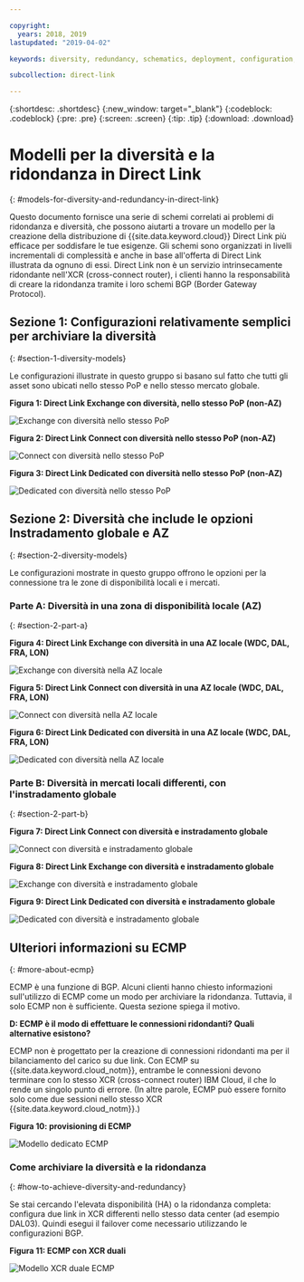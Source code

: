 ```yaml
---

copyright:
  years: 2018, 2019
lastupdated: "2019-04-02"

keywords: diversity, redundancy, schematics, deployment, configuration, global routing, ECMP, Dual XCRs, model

subcollection: direct-link

---
```


{:shortdesc: .shortdesc}
{:new_window: target="_blank"}
{:codeblock: .codeblock}
{:pre: .pre}
{:screen: .screen}
{:tip: .tip}
{:download: .download}

# Modelli per la diversità e la ridondanza in Direct Link
{: #models-for-diversity-and-redundancy-in-direct-link}

Questo documento fornisce una serie di schemi correlati ai problemi di ridondanza e diversità, che possono aiutarti a trovare un modello per la creazione della distribuzione di {{site.data.keyword.cloud}} Direct Link più efficace per soddisfare le tue esigenze. Gli schemi sono organizzati in livelli incrementali di complessità e anche in base all'offerta di Direct Link illustrata da ognuno di essi. Direct Link non è un servizio intrinsecamente ridondante nell'XCR (cross-connect router), i clienti hanno la responsabilità di creare la ridondanza tramite i loro schemi BGP (Border Gateway Protocol). 

## Sezione 1: Configurazioni relativamente semplici per archiviare la diversità
{: #section-1-diversity-models}

Le configurazioni illustrate in questo gruppo si basano sul fatto che tutti gli asset sono ubicati nello stesso PoP e nello stesso mercato globale.

**Figura 1: Direct Link Exchange con diversità, nello stesso PoP (non-AZ)**

![Exchange con diversità nello stesso PoP](/images/exchange-diversity-same-pop.png)

**Figura 2: Direct Link Connect con diversità nello stesso PoP (non-AZ)**

![Connect con diversità nello stesso PoP](/images/connect-diversity-same-pop.png)

**Figura 3: Direct Link Dedicated con diversità nello stesso PoP (non-AZ)**

![Dedicated con diversità nello stesso PoP](/images/dedicated-diversity-same-pop.png)

## Sezione 2: Diversità che include le opzioni Instradamento globale e AZ
{: #section-2-diversity-models}

Le configurazioni mostrate in questo gruppo offrono le opzioni per la connessione tra le zone di disponibilità locali e i mercati.

### Parte A: Diversità in una zona di disponibilità locale (AZ)
{: #section-2-part-a}

**Figura 4: Direct Link Exchange con diversità in una AZ locale (WDC, DAL, FRA, LON)**

![Exchange con diversità nella AZ locale](/images/exchange-diversity-local-az.png)

**Figura 5: Direct Link Connect con diversità in una AZ locale (WDC, DAL, FRA, LON)**

![Connect con diversità nella AZ locale](/images/connect-diversity-local-az.png)

**Figura 6: Direct Link Dedicated con diversità in una AZ locale (WDC, DAL, FRA, LON)**

![Dedicated con diversità nella AZ locale](/images/dedicated-diversity-local-az.png)

### Parte B: Diversità in mercati locali differenti, con l'instradamento globale
{: #section-2-part-b}

**Figura 7: Direct Link Connect con diversità e instradamento globale**

![Connect con diversità e instradamento globale](/images/connect-diversity-global.png)

**Figura 8: Direct Link Exchange con diversità e instradamento globale**

![Exchange con diversità e instradamento globale](/images/exchange-diversity-global.png)

**Figura 9: Direct Link Dedicated con diversità e instradamento globale**

![Dedicated con diversità e instradamento globale](/images/dedicated-diversity-global.png)

## Ulteriori informazioni su ECMP
{: #more-about-ecmp}

ECMP è una funzione di BGP. Alcuni clienti hanno chiesto informazioni sull'utilizzo di ECMP come un modo per archiviare la ridondanza. Tuttavia, il solo ECMP non è sufficiente. Questa sezione spiega il motivo.

**D: ECMP è il modo di effettuare le connessioni ridondanti? Quali alternative esistono?**

ECMP non è progettato per la creazione di connessioni ridondanti ma per il bilanciamento del carico su due link. Con ECMP su {{site.data.keyword.cloud_notm}}, entrambe le connessioni devono terminare con lo stesso XCR (cross-connect router) IBM Cloud, il che lo rende un singolo punto di errore. (In altre parole, ECMP può essere fornito solo come due sessioni nello stesso XCR {{site.data.keyword.cloud_notm}}.)

**Figura 10: provisioning di ECMP**

![Modello dedicato ECMP](/images/ecmp-without-diversity.png)

### Come archiviare la diversità e la ridondanza
{: #how-to-achieve-diversity-and-redundancy}

Se stai cercando l'elevata disponibilità (HA) o la ridondanza completa: configura due link in XCR differenti nello stesso data center (ad esempio DAL03). Quindi esegui il failover come necessario utilizzando le configurazioni BGP.

**Figura 11: ECMP con XCR duali**

![Modello XCR duale ECMP](/images/ecmp-with-diversity.png)
